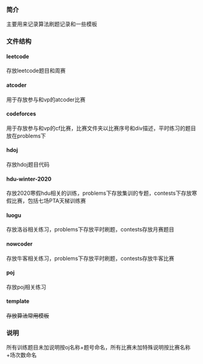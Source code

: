 ### 简介
主要用来记录算法刷题记录和一些模板
### 文件结构
#### leetcode
存放leetcode题目和周赛
#### atcoder
用于存放参与和vp的atcoder比赛
#### codeforces
用于存放参与和vp的cf比赛，比赛文件夹以比赛序号和div描述，平时练习的题目放在problems下
#### hdoj
存放hdoj题目代码
#### hdu-winter-2020
存放2020寒假hdu相关的训练，problems下存放集训的专题，contests下存放寒假比赛，包括七场PTA天梯训练赛
#### luogu
存放洛谷相关练习，problems下存放平时刷题，contests存放月赛题目
#### nowcoder
存放牛客相关练习，problems下存放平时刷题，contests存放牛客比赛
#### poj
存放poj相关练习
#### template
~~存放算法常用模板~~
### 说明
所有训练题目未加说明按oj名称+题号命名，所有比赛未加特殊说明按比赛名称+场次数命名
